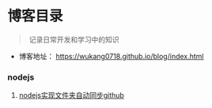 # 博客目录

> ​	记录日常开发和学习中的知识



* 博客地址： https://wukang0718.github.io/blog/index.html



### nodejs

1. [nodejs实现文件夹自动同步github](https://wukang0718.github.io/blog/)